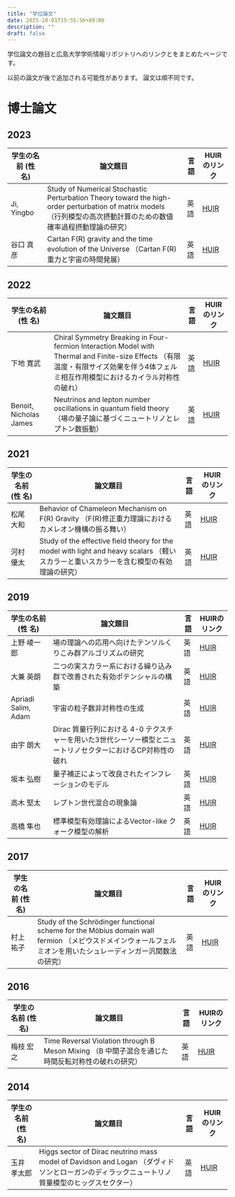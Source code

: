 ```yaml
---
title: "学位論文"
date: 2025-10-01T15:55:56+09:00
description: ""
draft: false
---
```

<!--
NOTE:
Tilte is displayed as Topic title in Home page and Listing page.
Description is displayed as Short summary in Home page.
This area up to !--more-- is displayed as Summary in listing pages linked from sidebar items.
-->

学位論文の題目と広島大学学術情報リポジトリへのリンクとをまとめたページです。
<!--more-->
<!-- まず[博士論文]({{< relref path="/members/past/degrees.md#博士論文" >}})を提出し、次に[修士論文]({{< relref path="/members/past/degrees.md#修士論文" >}})を提出します。 -->
以前の論文が後で追加される可能性があります。 論文は順不同です。

# 博士論文
## 2023
| 学生の名前 (性 名)     | 論文題目 | 言語 | HUIRのリンク |
|------------------------|----------|------|--------------|
| Ji, Yingbo             | Study of Numerical Stochastic Perturbation Theory toward the high-order perturbation of matrix models （行列模型の高次摂動計算のための数値確率過程摂動理論の研究）| 英語 | [HUIR](https://hiroshima.repo.nii.ac.jp/records/2001821)  |
| 谷口 真彦              | Cartan F(R) gravity and the time evolution of the Universe （Cartan F(R)重力と宇宙の時間発展）          | 英語 | [HUIR](https://hiroshima.repo.nii.ac.jp/records/2001913) |

## 2022
| 学生の名前 (性 名)     | 論文題目 | 言語 | HUIRのリンク |
|------------------------|----------|------|--------------|
| 下地 寛武              | Chiral Symmetry Breaking in Four-fermion Interaction Model with Thermal and Finite-size Effects （有限温度・有限サイズ効果を伴う4体フェルミ相互作用模型におけるカイラル対称性の破れ） | 英語 | [HUIR](https://hiroshima.repo.nii.ac.jp/records/2002068) |
| Benoit, Nicholas James | Neutrinos and lepton number oscillations in quantum field theory （場の量子論に基づくニュートリノとレプトン数振動） | 英語 | [HUIR](https://hiroshima.repo.nii.ac.jp/records/2002083) |

## 2021
| 学生の名前 (性 名) | 論文題目 | 言語 | HUIRのリンク |
|--------------------|----------|------|--------------|
| 松尾 大和          | Behavior of Chameleon Mechanism on F(R) Gravity （F(R)修正重力理論におけるカメレオン機構の振る舞い）      | 英語 | [HUIR](https://hiroshima.repo.nii.ac.jp/records/2002605) |
| 河村 優太          | Study of the effective field theory for the model with light and heavy scalars （軽いスカラーと重いスカラーを含む模型の有効理論の研究）| 英語 | [HUIR](https://hiroshima.repo.nii.ac.jp/records/2002604) |

## 2019
| 学生の名前 (性 名) | 論文題目                                                                                                     | 言語 | HUIRのリンク                                      |
|--------------------|--------------------------------------------------------------------------------------------------------------|------|---------------------------------------------------|
| 上野 崚一郎         | 場の理論への応用へ向けたテンソルくりこみ群アルゴリズムの研究           | 英語 | [HUIR](https://ir.lib.hiroshima-u.ac.jp/00048344) |
| 大兼 英朗           | 二つの実スカラー系における繰り込み群で改善された有効ポテンシャルの構築 | 英語 | [HUIR](https://ir.lib.hiroshima-u.ac.jp/00048333) |
| Apriadi Salim, Adam | 宇宙の粒子数非対称性の生成                                             | 英語 | [HUIR](https://ir.lib.hiroshima-u.ac.jp/00048348) |
| 由宇 朗大          | Dirac 質量行列における 4-0 テクスチャーを用いた3世代シーソー模型とニュートリノセクターにおけるCP対称性の破れ | 英語 | [HUIR](https://ir.lib.hiroshima-u.ac.jp/00049399) |
| 坂本 弘樹          | 量子補正によって改良されたインフレーションのモデル                                                           | 英語 | [HUIR](https://ir.lib.hiroshima-u.ac.jp/00049444) |
| 高木 堅太          | レプトン世代混合の現象論                                                                                     | 英語 | [HUIR](https://ir.lib.hiroshima-u.ac.jp/00049445) |
| 高橋 隼也          | 標準模型有効理論によるVector-like クォーク模型の解析                                                         | 英語 | [HUIR](https://ir.lib.hiroshima-u.ac.jp/00049446) |

## 2017
| 学生の名前 (性 名)  | 論文題目                                                               | 言語 | HUIRのリンク                                      |
|---------------------|------------------------------------------------------------------------|------|---------------------------------------------------|
| 村上 祐子           | Study of the Schrödinger functional scheme for the Möbius domain wall fermion （メビウスドメインウォールフェルミオンを用いたシュレーディンガー汎関数法の研究）| 英語 | [HUIR](https://hiroshima.repo.nii.ac.jp/records/2003991) |

## 2016
| 学生の名前 (性 名) | 論文題目                                      | 言語 | HUIRのリンク                                      |
|--------------------|-----------------------------------------------|------|---------------------------------------------------|
| 梅枝 宏之          | Time Reversal Violation through B Meson Mixing （B 中間子混合を通じた時間反転対称性の破れの研究） | 英語 | [HUIR](https://hiroshima.repo.nii.ac.jp/records/2004295) |

## 2014
| 学生の名前 (性 名) | 論文題目                                      | 言語 | HUIRのリンク                                      |
|--------------------|-----------------------------------------------|------|---------------------------------------------------|
| 玉井 孝太郎 | Higgs sector of Dirac neutrino mass model of Davidson and Logan （ダヴィドソンとローガンのディラックニュートリノ質量模型のヒッグスセクター） | 英語 | [HUIR](https://hiroshima.repo.nii.ac.jp/records/2004692) |


<!--
---

# 修士論文
## 2021
| 学生の名前 (性 名) | 論文題目 | 言語 |
|--------------------|----------|------|

## 2020
| 学生の名前 (性 名) | 論文題目 | 言語 |
|--------------------|----------|------|

## 2019
| 学生の名前 (性 名) | 論文題目 | 言語 |
|--------------------|----------|------|

## 2018
| 学生の名前 (性 名) | 論文題目 | 言語 |
|--------------------|----------|------|
-->

